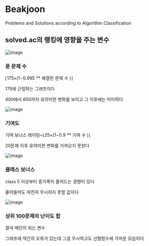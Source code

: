 # Beakjoon

Problems and Solutions according to Algorithm Classification



## solved.ac의 랭킹에 영향을 주는 변수

![image](https://github.com/user-attachments/assets/3db26cda-c9e9-4a76-ad01-169a8b318111)

### 푼 문제 수 
⌊175×(1−0.995 **
해결한 문제 수
 )⌋
 
175에 근접하는 그래프이다

400에서 600까지 유의미한 변화를 보이고 그 이후에는 미미하다

![image](https://github.com/user-attachments/assets/33d69682-b42d-425f-a99f-9d531476a304)
### 기여도
기여 보너스 레이팅=⌊25×(1−0.9 **
기여 수
 )⌋

 20문제 이후 유의미한 변화를 가져오지 못한다

 ![image](https://github.com/user-attachments/assets/fc4062bd-2c81-4574-b6a2-6e3f6bdfd407)
 ### 클래스 보너스
 class 5 이상부터 증가폭이 줄어드는 경향이 있다

 줄어들어도 여전히 무시하지 못할 값이다

 ![image](https://github.com/user-attachments/assets/c73528ba-d396-4348-a880-c5104e940950)

 ### 상위 100문제의 난이도 합
 결국 메인이 되는 변수

 그래프에 약간의 오류가 있는데 그걸 무시하고도 선형함수에 가까운 모습이다


